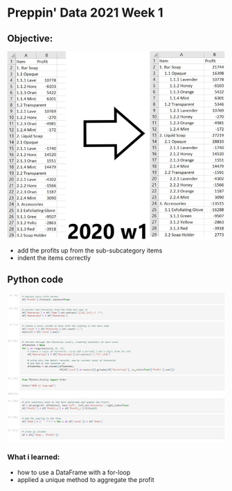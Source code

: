 

# Preppin' Data 2021 Week 1

## Objective:
<img src='2020 w1.jpg?raw=true' alt="Python code for bonus charts">

* add the profits up from the sub-subcategory items
* indent the items correctly

## Python code
<a href="Untitled.ipynb">
<img src='code snippit.jpg?raw=true' alt="Python code">
</a>

### What i learned:
* how to use a DataFrame with a for-loop
* applied a unique method to aggregate the profit
